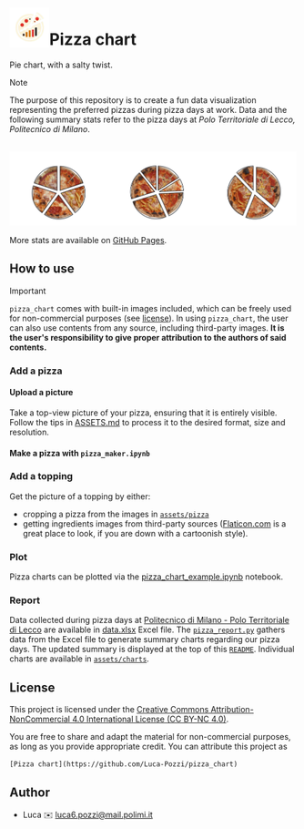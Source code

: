 <img align="left" height="70" src="./assets/logo/logo.png" />

# Pizza chart

Pie chart, with a salty twist.

> [!NOTE] 
> The purpose of this repository is to create a fun data visualization representing the preferred pizzas during pizza days at work. 
> Data and the following summary stats refer to the pizza days at *Polo Territoriale di Lecco, Politecnico di Milano*.

<!-- Adaptation to color scheme taken from https://stackoverflow.com/questions/65413712/changing-readme-md-image-display-conditional-to-github-light-mode-dark-mode -->
<br />
<picture>
  <source media="(prefers-color-scheme: dark)" srcset="https://github.com/Luca-Pozzi/pizza_chart/raw/master/assets/charts/summary_dark.png">
  <source media="(prefers-color-scheme: light)" srcset="https://github.com/Luca-Pozzi/pizza_chart/raw/master/assets/charts/summary_light.png">
  <img alt="Summary charts of pizza days at WE-COBOT in either dark or light mode adapting to selected color scheme" src="./assets/charts/summary_dark.png">
</picture>
<br />

More stats are available on [GitHub Pages](https://luca-pozzi.github.io/pizza_chart/).

## How to use

> [!IMPORTANT]
> `pizza_chart` comes with built-in images included, which can be freely used for non-commercial purposes (see [license](./LICENSE)).
> In using `pizza_chart`, the user can also use contents from any source, including third-party images. **It is the user's responsibility to give proper attribution to the authors of said contents.**

### Add a pizza
#### Upload a picture
Take a top-view picture of your pizza, ensuring that it is entirely visible.
Follow the tips in [ASSETS.md](./assets/ASSETS.md) to process it to the desired format, size and resolution.

#### Make a pizza with `pizza_maker.ipynb`

### Add a topping
Get the picture of a topping by either:
* cropping a pizza from the images in [`assets/pizza`](./assets/pizzas)
* getting ingredients images from third-party sources ([Flaticon.com](https://www.flaticon.com/) is a great place to look, if you are down with a cartoonish style).

### Plot
Pizza charts can be plotted via the [pizza_chart_example.ipynb](pizza_chart_example.ipynb) notebook.

### Report
Data collected during pizza days at [Politecnico di Milano - Polo Territoriale di Lecco](https://www.polo-lecco.polimi.it/) are available in [data.xlsx](./data/data.xlsx) Excel file.
The [`pizza_report.py`](./pizza_report.py) gathers data from the Excel file to generate summary charts regarding our pizza days. 
The updated summary is displayed at the top of this [`README`](README.md). Individual charts are available in [`assets/charts`](./assets/charts/).

## License
This project is licensed under the [Creative Commons Attribution-NonCommercial 4.0 International License (CC BY-NC 4.0)](LICENSE).

You are free to share and adapt the material for non-commercial purposes, as long as you provide appropriate credit. You can attribute this project as
```
[Pizza chart](https://github.com/Luca-Pozzi/pizza_chart)
```

## Author
* Luca :envelope: [luca6.pozzi@mail.polimi.it](mailto:luca6.pozzi@mail.polimi.it)

